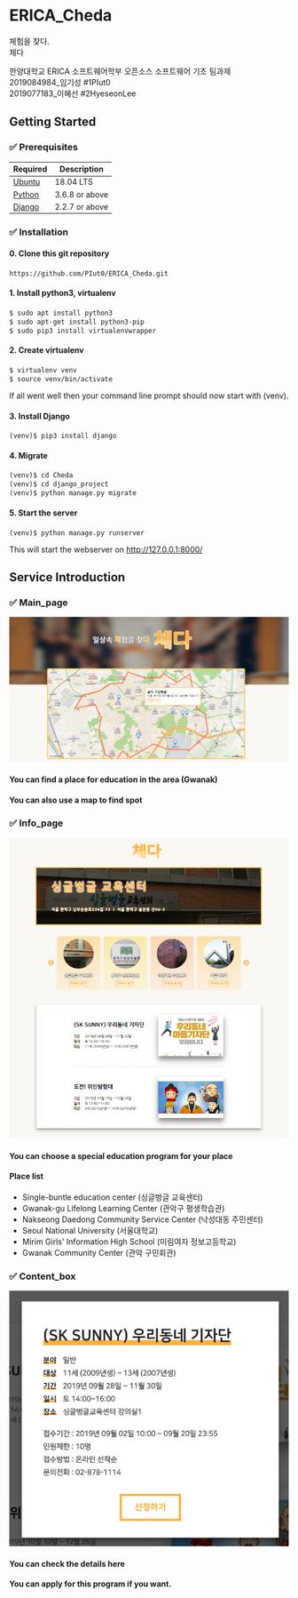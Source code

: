 # ERICA_Cheda
체험을 찾다.<br/>
체다

한양대학교 ERICA 소프트웨어학부 오픈소스 소프트웨어 기초 팀과제<br/>
2019084984_임기성 #1PIut0<br/>
2019077183_이혜선 #2HyeseonLee<br/>


## Getting Started

### ✅ Prerequisites

Required | Description
--|--
[Ubuntu](https://ubuntu.com/) | 18.04 LTS
[Python](https://www.python.org/downloads/) | 3.6.8 or above 
[Django](https://www.djangoproject.com/) | 2.2.7 or above

### ✅ Installation
#### 0. Clone this git repository
```
https://github.com/PIut0/ERICA_Cheda.git
```
#### 1. Install python3, virtualenv
```
$ sudo apt install python3
$ sudo apt-get install python3-pip
$ sudo pip3 install virtualenvwrapper
```
#### 2. Create virtualenv
```
$ virtualenv venv
$ source venv/bin/activate
```
If all went well then your command line prompt should now start with (venv).
<!-- Django is installed in virtualenv. So you have to make python virtaul environment. Then activate it. -->

#### 3. Install Django
```
(venv)$ pip3 install django
```
#### 4. Migrate
```
(venv)$ cd Cheda
(venv)$ cd django_project
(venv)$ python manage.py migrate
```
#### 5. Start the server
```
(venv)$ python manage.py runserver
```
This will start the webserver on http://127.0.0.1:8000/


## Service Introduction

### ✅ Main_page
![Main_page_IMG](./main_page.png)

#### You can find a place for education in the area (Gwanak)
#### You can also use a map to find spot


### ✅ Info_page
![Info_page_IMG](./info_page.png)

#### You can choose a special education program for your place
#### Place list
* Single-buntle education center (싱글벙글 교육센터)
* Gwanak-gu Lifelong Learning Center (관악구 평생학습관)
* Nakseong Daedong Community Service Center (낙성대동 주민센터)
* Seoul National University (서울대학교)
* Mirim Girls' Information High School (미림여자 정보고등학교)
* Gwanak Community Center (관악 구민회관)


### ✅ Content_box
![Content_box_IMG](./content_box.png)

#### You can check the details here
#### You can apply for this program if you want.
